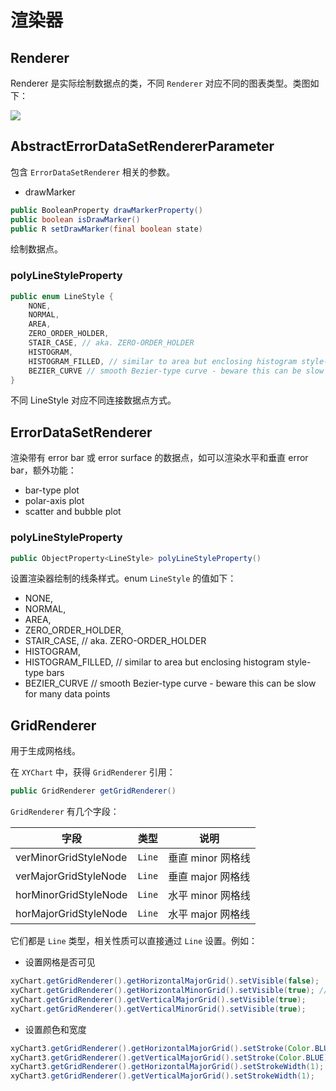 # 渲染器

## Renderer

Renderer 是实际绘制数据点的类，不同 `Renderer` 对应不同的图表类型。类图如下：

![](Pasted%20image%2020230713171016.png)

## AbstractErrorDataSetRendererParameter

包含 `ErrorDataSetRenderer` 相关的参数。

- drawMarker

```java
public BooleanProperty drawMarkerProperty()
public boolean isDrawMarker()
public R setDrawMarker(final boolean state)
```

绘制数据点。



### polyLineStyleProperty

```java
public enum LineStyle {
    NONE,
    NORMAL,
    AREA,
    ZERO_ORDER_HOLDER,
    STAIR_CASE, // aka. ZERO-ORDER_HOLDER
    HISTOGRAM,
    HISTOGRAM_FILLED, // similar to area but enclosing histogram style-type bars
    BEZIER_CURVE // smooth Bezier-type curve - beware this can be slow for many data points
}
```

不同 LineStyle 对应不同连接数据点方式。




## ErrorDataSetRenderer

渲染带有 error bar 或 error surface 的数据点，如可以渲染水平和垂直 error bar，额外功能：

- bar-type plot
- polar-axis plot
- scatter and bubble plot

### polyLineStyleProperty

```java
public ObjectProperty<LineStyle> polyLineStyleProperty()
```

设置渲染器绘制的线条样式。enum `LineStyle` 的值如下：

- NONE,  
- NORMAL,  
- AREA,  
- ZERO_ORDER_HOLDER,  
- STAIR_CASE, // aka. ZERO-ORDER_HOLDER  
- HISTOGRAM,  
- HISTOGRAM_FILLED, // similar to area but enclosing histogram style-type bars  
- BEZIER_CURVE // smooth Bezier-type curve - beware this can be slow for many data points

## GridRenderer

用于生成网格线。

在 `XYChart` 中，获得 `GridRenderer` 引用：

```java
public GridRenderer getGridRenderer()
```

`GridRenderer` 有几个字段：

| 字段                  | 类型   | 说明              |
| --------------------- | ------ | ----------------- |
| verMinorGridStyleNode | `Line` | 垂直 minor 网格线 |
| verMajorGridStyleNode | `Line`   | 垂直 major 网格线 |
| horMinorGridStyleNode | `Line` | 水平 minor 网格线 |
| horMajorGridStyleNode | `Line`   | 水平 major 网格线 |

它们都是 `Line` 类型，相关性质可以直接通过 `Line` 设置。例如：

- 设置网格是否可见

```java
xyChart.getGridRenderer().getHorizontalMajorGrid().setVisible(false);  
xyChart.getGridRenderer().getHorizontalMinorGrid().setVisible(true); // implicit major = true  
xyChart.getGridRenderer().getVerticalMajorGrid().setVisible(true);  
xyChart.getGridRenderer().getVerticalMinorGrid().setVisible(true);
```

- 设置颜色和宽度

```java
xyChart3.getGridRenderer().getHorizontalMajorGrid().setStroke(Color.BLUE);  
xyChart3.getGridRenderer().getVerticalMajorGrid().setStroke(Color.BLUE);  
xyChart3.getGridRenderer().getHorizontalMajorGrid().setStrokeWidth(1);  
xyChart3.getGridRenderer().getVerticalMajorGrid().setStrokeWidth(1);
```

